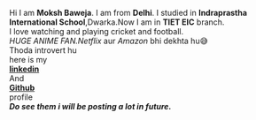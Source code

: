 Hi I am **Moksh Baweja**. I am from **Delhi**. I studied in **Indraprastha International School**,Dwarka.Now I am in **TIET EIC** branch.<br/>
I love watching and playing cricket and football.<br/>
*HUGE ANIME FAN.Netflix*  aur  *Amazon* bhi dekhta hu😅<br/>
Thoda introvert hu<br/>
here is my<br/>
**[linkedin](https://www.linkedin.com/in/moksh-baweja-84a353227/)**<br/>
And<br/>
**[Github](https://github.com/BawejaMoksh)**<br>
profile<br/>
***Do see them i will be posting a lot in future.***

